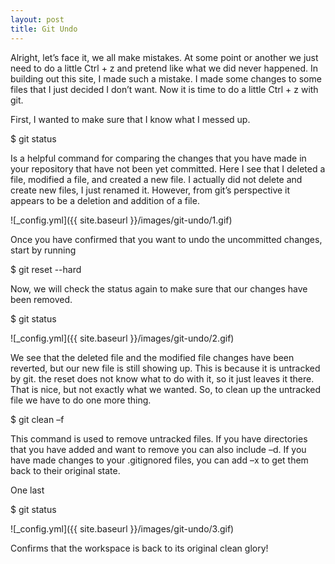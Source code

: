 ```yaml
---
layout: post
title: Git Undo
---
```


Alright, let’s face it, we all make mistakes. At some point or another we just need to do a little Ctrl + z and pretend like what we did never happened. In building out this site, I made such a mistake. I made some changes to some files that I just decided I don’t want. Now it is time to do a little Ctrl + z with git.

First, I wanted to make sure that I know what I messed up.

$ git status

Is a helpful command for comparing the changes that you have made in your repository that have not been yet committed. Here I see that I deleted a file, modified a file, and created a new file. I actually did not delete and create new files, I just renamed it.  However, from git’s perspective it appears to be a deletion and addition of a file.

![_config.yml]({{ site.baseurl }}/images/git-undo/1.gif)

Once you have confirmed that you want to undo the uncommitted changes, start by running 

$ git reset --hard 

Now, we will check the status again to make sure that our changes have been removed.

$ git status

![_config.yml]({{ site.baseurl }}/images/git-undo/2.gif)

We see that the deleted file and the modified file changes have been reverted, but our new file is still showing up. This is because it is untracked by git. the reset does not know what to do with it, so it just leaves it there. That is nice, but not exactly what we wanted. So, to clean up the untracked file we have to do one more thing.

$ git clean –f

This command is used to remove untracked files. If you have directories that you have added and want to remove you can also include –d. If you have made changes to your .gitignored files, you can add –x to get them back to their original state.

One last 

$ git status

![_config.yml]({{ site.baseurl }}/images/git-undo/3.gif)

Confirms that the workspace is back to its original clean glory!
